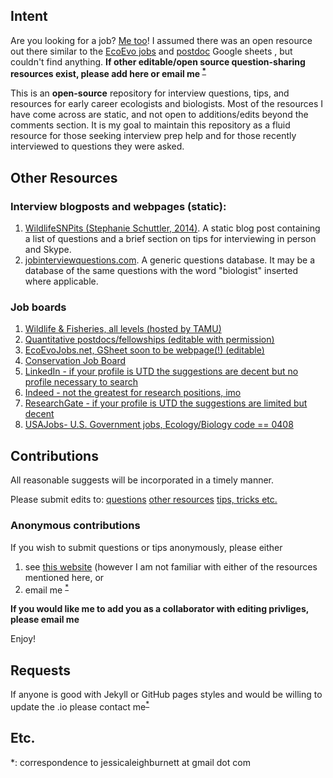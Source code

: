 ## Intent

Are you looking for a job? [Me too](https://github.com/TrashBirdEcology/cv/blob/master/extendedCV/burnett_extendedResume.pdf)! I assumed there was an open resource out there similar to the [EcoEvo jobs](https://docs.google.com/spreadsheets/d/1z64-PTCydZIB_afaYXYUf4fVniFckHmGZwVgbeg4nNY/edit#gid=1915727790) and [postdoc](https://docs.google.com/spreadsheets/d/1cHkWrbvNrRdhJL9Z8ucgBZ2HSts2GPA_yozbQPl_x_8/edit#gid=0) Google sheets , but couldn't find anything. **If other editable/open source question-sharing resources exist, please add here or email me <sup>[*](#mailto)</sup>**

This is an **open-source**  repository for interview questions, tips, and resources for early career ecologists and biologists. Most of the resources I have come across are static, and not open to additions/edits beyond the comments section.  It is my goal to maintain this repository as a fluid resource for those seeking interview prep help and for those recently interviewed to questions they were asked. 




## Other Resources
### Interview blogposts and webpages (static):
1. [WildlifeSNPits (Stephanie Schuttler, 2014)](https://wildlifesnpits.wordpress.com/2014/01/01/what-to-expect-when-interviewing-for-ecology-and-conservation-jobs/). A static blog post containing a list of questions and a brief section on tips for interviewing in person and Skype.  
1. [jobinterviewquestions.com](https://www.jobinterviewquestions.com/biologist-plant-animal). A generic questions database. It may be a database of the same questions with the word "biologist" inserted where applicable. 

### Job boards 
1. [Wildlife & Fisheries, all levels (hosted by TAMU)](https://wfscjobs.tamu.edu/jobs/) 
1. [Quantitative postdocs/fellowships (editable with permission)](https://docs.google.com/spreadsheets/d/1cHkWrbvNrRdhJL9Z8ucgBZ2HSts2GPA_yozbQPl_x_8/edit#gid=0)
1. [EcoEvoJobs.net, GSheet soon to be webpage(!) (editable)](https://docs.google.com/spreadsheets/d/1z64-PTCydZIB_afaYXYUf4fVniFckHmGZwVgbeg4nNY/edit#gid=1915727790)
1. [Conservation Job Board](https://www.conservationjobboard.com/category/ecology-jobs)
1. [LinkedIn - if your profile is UTD the suggestions are decent but no profile necessary to search](linkedin.com/jobs)
1. [Indeed - not the greatest for research positions, imo](indeed.com)
1. [ResearchGate - if your profile is UTD the suggestions are limited but decent](researchgate.net/jobs)
1. [USAJobs- U.S. Government jobs, Ecology/Biology code == 0408](usajobs.gov)


## Contributions
All reasonable suggests will be incorporated in a timely manner. 

Please submit edits to:
    [questions](https://github.com/TrashBirdEcology/ecologyInterviewPrep/blob/master/questions.md)
    [other resources](https://github.com/TrashBirdEcology/ecologyInterviewPrep/blob/master/resources.md)
    [tips, tricks etc.](https://github.com/TrashBirdEcology/ecologyInterviewPrep/blob/master/tipsandtricks.md)
    
### Anonymous contributions
If you wish to submit questions or tips anonymously, please either 
1. see [this website](https://livablesoftware.com/how-to-anonymize-github-activity/) (however I am not familiar with either of the resources mentioned here, or 
2. email me <sup>[*](#mailto)</sup>


**If you would like me to add you as a collaborator with editing privliges, please email me**

Enjoy!

## Requests
If anyone is good with Jekyll or GitHub pages styles and would be willing to update the .io please contact me<sup>[*](#mailto)</sup>


## Etc.
<a name="mailto">*</a>: correspondence to jessicaleighburnett at gmail dot com
